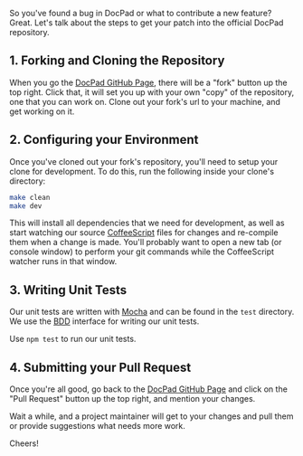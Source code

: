 So you've found a bug in DocPad or what to contribute a new feature? Great. Let's talk about the steps to get your patch into the official DocPad repository.


## 1. Forking and Cloning the Repository
When you go the [DocPad GitHub Page](https://github.com/bevry/docpad), there will be a "fork" button up the top right. Click that, it will set you up with your own "copy" of the repository, one that you can work on. Clone out your fork's url to your machine, and get working on it.


## 2. Configuring your Environment
Once you've cloned out your fork's repository, you'll need to setup your clone for development. To do this, run the following inside your clone's directory:

``` bash
make clean
make dev
```

This will install all dependencies that we need for development, as well as start watching our source [CoffeeScript](http://coffeescript.org/) files for changes and re-compile them when a change is made. You'll probably want to open a new tab (or console window) to perform your git commands while the CoffeeScript watcher runs in that window.


## 3. Writing Unit Tests
Our unit tests are written with [Mocha](http://visionmedia.github.com/mocha/) and can be found in the `test` directory. We use the [BDD](http://visionmedia.github.com/mocha/#bdd-interface) interface for writing our unit tests.

Use `npm test` to run our unit tests.


## 4. Submitting your Pull Request
Once you're all good, go back to the [DocPad GitHub Page](https://github.com/bevry/docpad) and click on the "Pull Request" button up the top right, and mention your changes.

Wait a while, and a project maintainer will get to your changes and pull them or provide suggestions what needs more work.

Cheers!